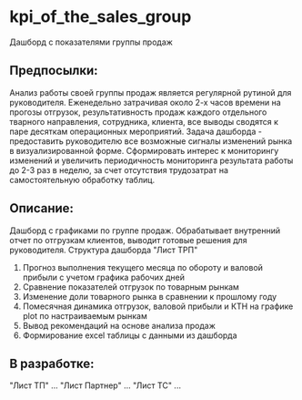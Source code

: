 # kpi_of_the_sales_group
Дашборд с показателями группы продаж

Предпосылки:
---------------------
Анализ работы своей группы продаж является регулярной рутиной для руководителя. Еженедельно затрачивая около 2-х часов времени на прогозы отгрузок, результативность продаж каждого отдельного тварного направления, сотрудника, клиента, все выводы сводятся к паре десяткам операционных мероприятий. Задача дашборда - предоставить руководителю все возможные сигналы изменений рынка в визуализированной форме. Сформировать интерес к мониторингу изменений и увеличить периодичность мониторинга результата работы до 2-3 раз в неделю, за счет отсутствия трудозатрат на самостоятельную обработку таблиц.

Описание:
---------------------
Дашборд с графиками по группе продаж. Обрабатывает внутренний отчет по отгрузкам клиентов, выводит готовые решения для руководителя.
Структура дашборда
"Лист ТРП"
1. Прогноз выполнения текущего месяца по обороту и валовой прибыли с учетом графика рабочих дней
2. Сравнение показателей отгрузок по товарным рынкам
3. Изменение доли товарного рынка в сравнении к прошлому году
4. Помесячная динамика отгрузок, валовой прибыли и КТН на графике plot по настраиваемым рынкам
5. Вывод рекомендаций на основе анализа продаж
6. Формирование excel таблицы с данными из дашборда

В разработке:
---------------------
"Лист ТП"
...
"Лист Партнер"
...
"Лист ТС"
...
